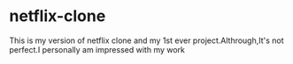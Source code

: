 # netflix-clone
This is my version of netflix clone and my 1st ever project.Althrough,It's not perfect.I personally am impressed with my work
